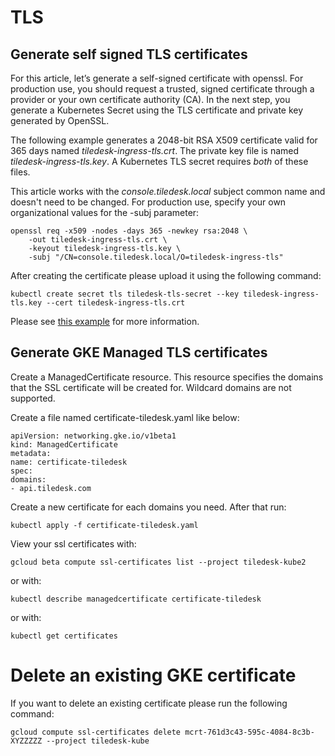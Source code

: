 
# TLS


## Generate self signed TLS certificates
For this article, let’s generate a self-signed certificate with openssl. For production use, you should request a trusted, signed certificate through a provider or your own certificate authority (CA). In the next step, you generate a Kubernetes Secret using the TLS certificate and private key generated by OpenSSL.


The following example generates a 2048-bit RSA X509 certificate valid for 365 days named *tiledesk-ingress-tls.crt*. The private key file is named *tiledesk-ingress-tls.key*. A Kubernetes TLS secret requires *both* of these files.

This article works with the *console.tiledesk.local* subject common name and doesn't need to be changed. For production use, specify your own organizational values for the -subj parameter:

```console
openssl req -x509 -nodes -days 365 -newkey rsa:2048 \
    -out tiledesk-ingress-tls.crt \
    -keyout tiledesk-ingress-tls.key \
    -subj "/CN=console.tiledesk.local/O=tiledesk-ingress-tls"
```

After creating the certificate please upload it using the following command:


```console
kubectl create secret tls tiledesk-tls-secret --key tiledesk-ingress-tls.key --cert tiledesk-ingress-tls.crt
```

Please see [this example](https://github.com/kubernetes/contrib/tree/master/ingress/controllers/nginx/examples/tls) for more information.

## Generate GKE Managed TLS certificates

Create a ManagedCertificate resource. This resource specifies the domains that the SSL certificate will be created for. Wildcard domains are not supported.

Create a file named certificate-tiledesk.yaml like below:

```
apiVersion: networking.gke.io/v1beta1
kind: ManagedCertificate
metadata:
name: certificate-tiledesk
spec:
domains:
- api.tiledesk.com
```

Create a new certificate for each domains you need. After that run:

```
kubectl apply -f certificate-tiledesk.yaml
```


View your ssl certificates with: 

```
gcloud beta compute ssl-certificates list --project tiledesk-kube2
```

or with:

```
kubectl describe managedcertificate certificate-tiledesk
```

or with:

```
kubectl get certificates
```

# Delete an existing GKE certificate

If you want to delete an existing certificate please run the following command:

```
gcloud compute ssl-certificates delete mcrt-761d3c43-595c-4084-8c3b-XYZZZZZ --project tiledesk-kube
```


